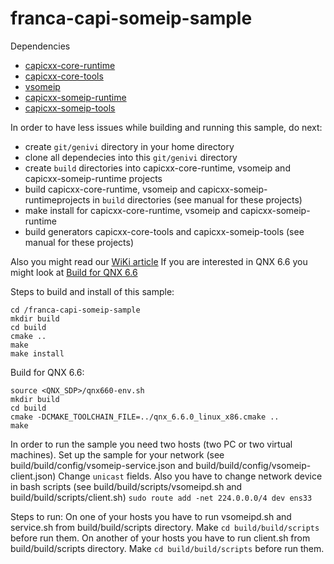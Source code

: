 # franca-capi-someip-sample
Dependencies
* [capicxx-core-runtime](https://github.com/GENIVI/capicxx-core-runtime)
* [capicxx-core-tools](https://github.com/GENIVI/capicxx-core-tools)
* [vsomeip](https://github.com/GENIVI/vsomeip)
* [capicxx-someip-runtime](https://github.com/GENIVI/capicxx-someip-runtime)
* [capicxx-someip-tools](https://github.com/GENIVI/capicxx-someip-tools)

In order to have less issues while building and running this sample, do next:
* create `git/genivi` directory in your home directory
* clone all dependecies into this `git/genivi` directory
* create `build` directories into capicxx-core-runtime, vsomeip and capicxx-someip-runtime projects
* build capicxx-core-runtime, vsomeip and capicxx-someip-runtimeprojects in `build` directories (see manual for these projects)
* make install for capicxx-core-runtime, vsomeip and capicxx-someip-runtime
* build generators capicxx-core-tools and capicxx-someip-tools (see manual for these projects)

Also you might read our [WiKi article](wiki)
If you are interested in QNX 6.6 you might look at [Build for QNX 6.6](wiki/Build-for-QNX-6.6)

Steps to build and install of this sample:
```Shell
cd /franca-capi-someip-sample
mkdir build
cd build
cmake ..
make
make install
```

Build for QNX 6.6:
```Shell
source <QNX_SDP>/qnx660-env.sh
mkdir build
cd build
cmake -DCMAKE_TOOLCHAIN_FILE=../qnx_6.6.0_linux_x86.cmake ..
make
```

In order to run the sample you need two hosts (two PC or two virtual machines).
Set up the sample for your network (see build/build/config/vsomeip-service.json and build/build/config/vsomeip-client.json)
Change `unicast` fields.
Also you have to change network device in bash scripts (see build/build/scripts/vsomeipd.sh and build/build/scripts/client.sh)
`sudo route add -net 224.0.0.0/4 dev ens33`

Steps to run:
On one of your hosts you have to run vsomeipd.sh and service.sh from build/build/scripts directory. Make `cd build/build/scripts` before run them.
On another of your hosts you have to run client.sh from build/build/scripts directory. Make `cd build/build/scripts` before run them.

